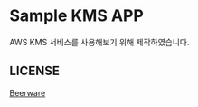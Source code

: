 # Sample KMS APP

AWS KMS 서비스를 사용해보기 위해 제작하였습니다.

## LICENSE

[Beerware](https://en.wikipedia.org/wiki/Beerware)
